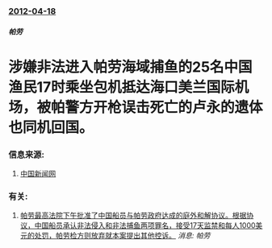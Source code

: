 ### [2012-04-18](/news/2012/04/18/index.md)

##### 帕劳
#  涉嫌非法进入帕劳海域捕鱼的25名中国渔民17时乘坐包机抵达海口美兰国际机场，被帕警方开枪误击死亡的卢永的遗体也同机回国。




### 信息来源:

1. [中国新闻网](http://www.chinanews.com/gn/2012/04-18/3829860.shtml)

### 有关:

1. [ 帕劳最高法院下午批准了中国船员与帕劳政府达成的庭外和解协议。根据协议，中国船员承认非法侵入和非法捕鱼两项罪名，接受17天监禁和每人1000美元的处罚，帕劳检方则放弃就本案提出其他控诉。](/news/2012/04/13/帕劳最高法院下午批准了中国船员与帕劳政府达成的庭外和解协议-根据协议-中国船员承认非法侵入和非法捕鱼两项罪名-接受17.md) _消息: 帕劳_
